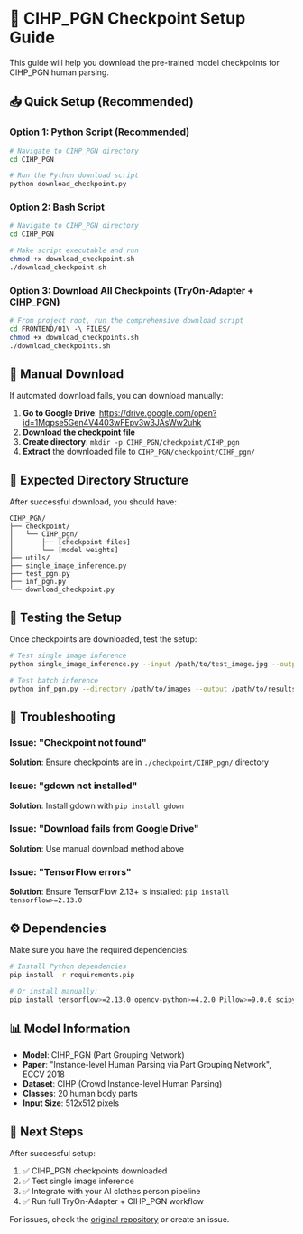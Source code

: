 # 🤖 CIHP_PGN Checkpoint Setup Guide

This guide will help you download the pre-trained model checkpoints for CIHP_PGN human parsing.

## 📥 Quick Setup (Recommended)

### Option 1: Python Script (Recommended)
```bash
# Navigate to CIHP_PGN directory
cd CIHP_PGN

# Run the Python download script
python download_checkpoint.py
```

### Option 2: Bash Script
```bash
# Navigate to CIHP_PGN directory  
cd CIHP_PGN

# Make script executable and run
chmod +x download_checkpoint.sh
./download_checkpoint.sh
```

### Option 3: Download All Checkpoints (TryOn-Adapter + CIHP_PGN)
```bash
# From project root, run the comprehensive download script
cd FRONTEND/01\ -\ FILES/
chmod +x download_checkpoints.sh
./download_checkpoints.sh
```

## 🔗 Manual Download

If automated download fails, you can download manually:

1. **Go to Google Drive**: https://drive.google.com/open?id=1Mqpse5Gen4V4403wFEpv3w3JAsWw2uhk
2. **Download the checkpoint file**
3. **Create directory**: `mkdir -p CIHP_PGN/checkpoint/CIHP_pgn`
4. **Extract** the downloaded file to `CIHP_PGN/checkpoint/CIHP_pgn/`

## 📁 Expected Directory Structure

After successful download, you should have:

```
CIHP_PGN/
├── checkpoint/
│   └── CIHP_pgn/
│       ├── [checkpoint files]
│       └── [model weights]
├── utils/
├── single_image_inference.py
├── test_pgn.py
├── inf_pgn.py
└── download_checkpoint.py
```

## 🧪 Testing the Setup

Once checkpoints are downloaded, test the setup:

```bash
# Test single image inference
python single_image_inference.py --input /path/to/test_image.jpg --output /path/to/output.png

# Test batch inference  
python inf_pgn.py --directory /path/to/images --output /path/to/results
```

## 🔧 Troubleshooting

### Issue: "Checkpoint not found"
**Solution**: Ensure checkpoints are in `./checkpoint/CIHP_pgn/` directory

### Issue: "gdown not installed"
**Solution**: Install gdown with `pip install gdown`

### Issue: "Download fails from Google Drive"
**Solution**: Use manual download method above

### Issue: "TensorFlow errors"
**Solution**: Ensure TensorFlow 2.13+ is installed: `pip install tensorflow>=2.13.0`

## ⚙️ Dependencies

Make sure you have the required dependencies:

```bash
# Install Python dependencies
pip install -r requirements.pip

# Or install manually:
pip install tensorflow>=2.13.0 opencv-python>=4.2.0 Pillow>=9.0.0 scipy>=1.7.0 numpy>=1.21.0 gdown
```

## 📊 Model Information

- **Model**: CIHP_PGN (Part Grouping Network)
- **Paper**: "Instance-level Human Parsing via Part Grouping Network", ECCV 2018
- **Dataset**: CIHP (Crowd Instance-level Human Parsing)
- **Classes**: 20 human body parts
- **Input Size**: 512x512 pixels

## 🎯 Next Steps

After successful setup:
1. ✅ CIHP_PGN checkpoints downloaded
2. ✅ Test single image inference
3. ✅ Integrate with your AI clothes person pipeline
4. ✅ Run full TryOn-Adapter + CIHP_PGN workflow

For issues, check the [original repository](https://github.com/Engineering-Course/CIHP_PGN) or create an issue. 